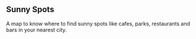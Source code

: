 ## Sunny Spots

A map to know where to find sunny spots like cafes, parks, restaurants and bars in your nearest city.
